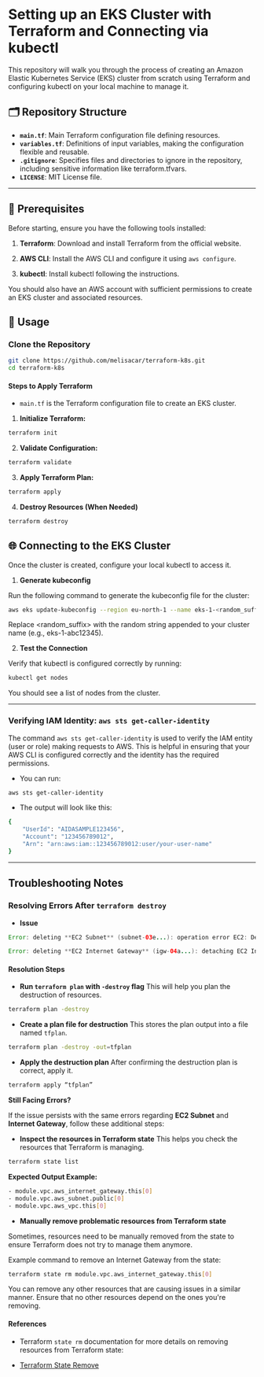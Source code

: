 # Setting up an EKS Cluster with Terraform and Connecting via kubectl

This repository will walk you through the process of creating an Amazon Elastic Kubernetes Service (EKS) cluster from scratch using Terraform and configuring kubectl on your local machine to manage it. 

## 🗂 Repository Structure

- **`main.tf`**: Main Terraform configuration file defining resources.
- **`variables.tf`**: Definitions of input variables, making the configuration flexible and reusable.
- **`.gitignore`**: Specifies files and directories to ignore in the repository, including sensitive information like terraform.tfvars.
- **`LICENSE`**: MIT License file.

---

## 🔑 Prerequisites

Before starting, ensure you have the following tools installed:

1. **Terraform**: Download and install Terraform from the official website.

2. **AWS CLI**: Install the AWS CLI and configure it using `aws configure`.

3. **kubectl**: Install kubectl following the instructions.

You should also have an AWS account with sufficient permissions to create an EKS cluster and associated resources.

## 🚀 Usage

### Clone the Repository

```bash
git clone https://github.com/melisacar/terraform-k8s.git
cd terraform-k8s
```

#### Steps to Apply Terraform

- `main.tf` is the Terraform configuration file to create an EKS cluster.

1. **Initialize Terraform:**

```bash
terraform init
```

2. **Validate Configuration:**

```bash
terraform validate
```

3. **Apply Terraform Plan:**

```bash
terraform apply
```

4. **Destroy Resources (When Needed)**

```bash
terraform destroy
```

## 🌐 Connecting to the EKS Cluster

Once the cluster is created, configure your local kubectl to access it.

1. **Generate kubeconfig**

Run the following command to generate the kubeconfig file for the cluster:

```bash
aws eks update-kubeconfig --region eu-north-1 --name eks-1-<random_suffix>
```

Replace <random_suffix> with the random string appended to your cluster name (e.g., eks-1-abc12345).

2. **Test the Connection**

Verify that kubectl is configured correctly by running:

```bash
kubectl get nodes
```

You should see a list of nodes from the cluster.

---

### Verifying IAM Identity: `aws sts get-caller-identity`

The command `aws sts get-caller-identity` is used to verify the IAM entity (user or role) making requests to AWS. This is helpful in ensuring that your AWS CLI is configured correctly and the identity has the required permissions.

- You can run:

```bash
aws sts get-caller-identity
```

- The output will look like this:

```bash
{
    "UserId": "AIDASAMPLE123456",
    "Account": "123456789012",
    "Arn": "arn:aws:iam::123456789012:user/your-user-name"
}
```

---

## Troubleshooting Notes

### Resolving Errors After `terraform destroy`

- **Issue**

```java
Error: deleting **EC2 Subnet** (subnet-03e...): operation error EC2: DeleteSubnet, https response error StatusCode: 400, RequestID: 429c6..., api error DependencyViolation: The subnet 'subnet-03e...' has dependencies and cannot be deleted.
```

```java
Error: deleting **EC2 Internet Gateway** (igw-04a...): detaching EC2 Internet Gateway (igw-04a...) from VPC (vpc-04f...): operation error EC2: DetachInternetGateway, https response error StatusCode: 400, RequestID: 66e97..., api error DependencyViolation: Network vpc-04f198515baf8ac52 has some mapped public address(es). Please unmap those public address(es) before detaching the gateway.
```

#### **Resolution Steps**

- **Run `terraform plan` with `-destroy` flag**
This will help you plan the destruction of resources.

```bash
terraform plan -destroy
```

- **Create a plan file for destruction**
This stores the plan output into a file named `tfplan`.

```bash
terraform plan -destroy -out=tfplan
```

- **Apply the destruction plan**
After confirming the destruction plan is correct, apply it.

```bash
terraform apply “tfplan” 
```

**Still Facing Errors?**

If the issue persists with the same errors regarding **EC2 Subnet** and **Internet Gateway**, follow these additional steps:

- **Inspect the resources in Terraform state**
This helps you check the resources that Terraform is managing.

```bash
terraform state list
```

**Expected Output Example:**

```bash
- module.vpc.aws_internet_gateway.this[0]
- module.vpc.aws_subnet.public[0]
- module.vpc.aws_vpc.this[0]
```

- **Manually remove problematic resources from Terraform state**

Sometimes, resources need to be manually removed from the state to ensure Terraform does not try to manage them anymore.

Example command to remove an Internet Gateway from the state:

```bash
terraform state rm module.vpc.aws_internet_gateway.this[0]
```

You can remove any other resources that are causing issues in a similar manner. Ensure that no other resources depend on the ones you're removing.

#### References

- Terraform `state rm` documentation for more details on removing resources from Terraform state:

- [Terraform State Remove](https://developer.hashicorp.com/terraform/cli/commands/state/r)